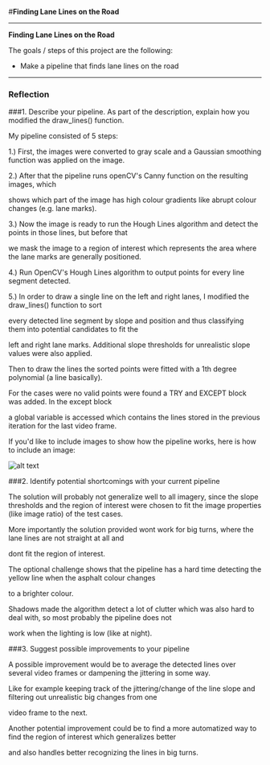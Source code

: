 #**Finding Lane Lines on the Road** 


---

**Finding Lane Lines on the Road**

The goals / steps of this project are the following:
* Make a pipeline that finds lane lines on the road

[//]: # (Image References)



---

### Reflection

###1. Describe your pipeline. As part of the description, explain how you modified the draw_lines() function.

My pipeline consisted of 5 steps: 

1.) First, the images were converted to gray scale and a Gaussian smoothing function was applied on the image.

[image1]: ./examples/grayscale.jpg "Grayscale"

2.) After that the pipeline runs openCV's Canny function on the resulting images, which

shows which part of the image has high colour gradients like abrupt colour changes (e.g. lane marks).

3.) Now the image is ready to run the Hough Lines algorithm and detect the points in those lines, but before that

we mask the image to a region of interest which represents the area where the lane marks are generally positioned.

4.) Run OpenCV's Hough Lines algorithm to output points for every line segment detected.

5.) In order to draw a single line on the left and right lanes, I modified the draw_lines() function to sort

every detected line segment by slope and position and thus classifying them into potential candidates to fit the

left and right lane marks. Additional slope thresholds for unrealistic slope values were also applied.

Then to draw the lines the sorted points were fitted with a 1th degree polynomial (a line basically).

For the cases were no valid points were found a TRY and EXCEPT block was added. In the except block

a global variable is accessed which contains the lines stored in the previous iteration for the last video frame.



If you'd like to include images to show how the pipeline works, here is how to include an image: 

![alt text][image1]


###2. Identify potential shortcomings with your current pipeline


The solution will probably not generalize well to all imagery, since the slope thresholds and the region of interest
were chosen to fit the image properties (like image ratio) of the test cases.

More importantly the solution provided wont work for big turns, where the lane lines are not straight at all and

dont fit the region of interest.

The optional challenge shows that the pipeline has a hard time detecting the yellow line when the asphalt colour changes

to a brighter colour.

Shadows made the algorithm detect a lot of clutter which was also hard to deal with, so most probably the pipeline does not

work when the lighting is low (like at night).


###3. Suggest possible improvements to your pipeline

A possible improvement would be to average the detected lines over several video frames or dampening the jittering in some way.

Like for example keeping track of the jittering/change of the line slope and filtering out unrealistic big changes from one

video frame to the next.

Another potential improvement could be to find a more automatized way to find the region of interest which generalizes better 

and also handles better recognizing the lines in big turns.
